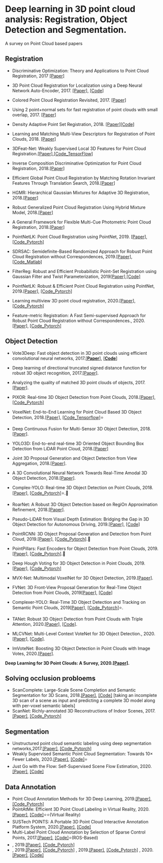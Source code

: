 # Deep learning in 3D point cloud analysis: Registration, Object Detection and Segmentation.
A survey on Point Cloud based papers

## Registration

- Discriminative Optimization: Theory and Applications to Point Cloud Registration, 2017 [[Paper]](https://openaccess.thecvf.com/content_cvpr_2017/papers/Vongkulbhisal_Discriminative_Optimization_Theory_CVPR_2017_paper.pdf)

- 3D Point Cloud Registration for Localization using a Deep Neural Network Auto-Encoder, 2017. [[Paper]](https://openaccess.thecvf.com/content_cvpr_2017/papers/Elbaz_3D_Point_Cloud_CVPR_2017_paper.pdf), [[Code]](https://github.com/gilbaz/LORAX)

- Colored Point Cloud Registration Revisited, 2017. [[Paper]](https://openaccess.thecvf.com/content_ICCV_2017/papers/Park_Colored_Point_Cloud_ICCV_2017_paper.pdf)

- Using 2 point+normal sets for fast registration of point clouds with small overlap, 2017. [[Paper]](https://ieeexplore.ieee.org/document/7989664)

- Density Adaptive Point Set Registration, 2018. [[Paper]](https://openaccess.thecvf.com/content_cvpr_2018/papers/Lawin_Density_Adaptive_Point_CVPR_2018_paper.pdf)[[Code]](https://github.com/felja633/DARE)

- Learning and Matching Multi-View Descriptors for Registration of Point Clouds, 2018. [[Paper]](https://openaccess.thecvf.com/content_ECCV_2018/papers/Lei_Zhou_Learning_and_Matching_ECCV_2018_paper.pdf)

- 3DFeat-Net: Weakly Supervised Local 3D Features for Point Cloud Registration.[[Paper]](https://openaccess.thecvf.com/content_ECCV_2018/papers/Zi_Jian_Yew_3DFeat-Net_Weakly_Supervised_ECCV_2018_paper.pdf),[[Code_TensorFlow]](https://github.com/yewzijian/3DFeatNet)

- Inverse Composition Discriminative Optimization for Point Cloud Registration, 2018.[[Paper]](https://openaccess.thecvf.com/content_cvpr_2018/papers/Vongkulbhisal_Inverse_Composition_Discriminative_CVPR_2018_paper.pdf)

- Efficient Global Point Cloud Registration by Matching Rotation Invariant Features Through Translation Search, 2018.[[Paper]](https://openaccess.thecvf.com/content_ECCV_2018/papers/Yinlong_Liu_Efficient_Global_Point_ECCV_2018_paper.pdf)

- HGMR: Hierarchical Gaussian Mixtures for Adaptive 3D Registration, 2018.[[Paper]](https://openaccess.thecvf.com/content_ECCV_2018/papers/Benjamin_Eckart_Fast_and_Accurate_ECCV_2018_paper.pdf)

- Robust Generalized Point Cloud Registration Using Hybrid Mixture Model, 2018.[[Paper]](https://ieeexplore.ieee.org/stamp/stamp.jsp?tp=&arnumber=8460825)

- A General Framework for Flexible Multi-Cue Photometric Point Cloud Registration, 2018.[[Paper]](https://ieeexplore.ieee.org/stamp/stamp.jsp?tp=&arnumber=8461049)

- PointNetLK: Point Cloud Registration using PointNet, 2019. [[Paper]](https://arxiv.org/abs/1903.05711), [[Code_Pytorch]](https://github.com/hmgoforth/PointNetLK)

- SDRSAC: Semidefinite-Based Randomized Approach for Robust Point Cloud Registration without Correspondences, 2019.[[Paper]](https://arxiv.org/abs/1904.03483), [[Code_Matlab]](https://github.com/intellhave/SDRSAC)

- FilterReg: Robust and Efficient Probabilistic Point-Set Registration using Gaussian Filter and Twist Parameterization, 2019[[Paper]](https://arxiv.org/abs/1811.10136),[[Code]](https://bitbucket.org/gaowei19951004/poser/src/master/)

- PointNetLK: Robust & Efficient Point Cloud Registration using PointNet, 2019.[[Paper]](https://arxiv.org/abs/1903.05711), [[Code_Pytorch]](https://github.com/hmgoforth/PointNetLK)

- Learning multiview 3D point cloud registration, 2020.[[Paper]](https://arxiv.org/abs/2001.05119), [[Code_Pytorch]](https://github.com/zgojcic/3D_multiview_reg)

- Feature-metric Registration: A Fast Semi-supervised Approach for Robust Point Cloud Registration without Correspondences., 2020.[[Paper]](https://arxiv.org/abs/2005.01014), [[Code_Pytorch]](https://github.com/XiaoshuiHuang/fmr)

## Object Detection
- Vote3Deep: Fast object detection in 3D point clouds using efficient convolutional neural networks, 2017.[[**Paper**]](https://ieeexplore.ieee.org/document/7989161), [[**Code**]](https://github.com/lijiannuist/Vote3Deep_lidar)

- Deep learning of directional truncated signed distance function for robust 3D object recognition, 2017.[[Paper]](https://ieeexplore.ieee.org/document/8206488).

- Analyzing the quality of matched 3D point clouds of objects, 2017.[[Paper]](https://ieeexplore.ieee.org/document/8206584).

- PIXOR: Real-time 3D Object Detection from Point Clouds, 2018.[[Paper]](https://openaccess.thecvf.com/content_cvpr_2018/papers/Yang_PIXOR_Real-Time_3D_CVPR_2018_paper.pdf), [[Code_Pytorch]](https://github.com/ankita-kalra/PIXOR)

- VoxelNet: End-to-End Learning for Point Cloud Based 3D Object Detection, 2018.[[Paper]](https://openaccess.thecvf.com/content_cvpr_2018/papers/Zhou_VoxelNet_End-to-End_Learning_CVPR_2018_paper.pdf), [[Code_Tensorflow]](https://github.com/tsinghua-rll/VoxelNet-tensorflow)⭐

- Deep Continuous Fusion for Multi-Sensor 3D Object Detection, 2018.[[Paper]](https://openaccess.thecvf.com/content_ECCV_2018/papers/Ming_Liang_Deep_Continuous_Fusion_ECCV_2018_paper.pdf).
- YOLO3D: End-to-end real-time 3D Oriented Object Bounding Box Detection from LiDAR Point Cloud, 2018.[[Paper]](https://openaccess.thecvf.com/content_ECCVW_2018/papers/11131/Ali_YOLO3D_End-to-end_real-time_3D_Oriented_Object_Bounding_Box_Detection_from_ECCVW_2018_paper.pdf)
- Joint 3D Proposal Generation and Object Detection from View Aggregation, 2018.[[Paper]](https://ieeexplore.ieee.org/document/8594049).
- A 3D Convolutional Neural Network Towards Real-Time Amodal 3D Object Detection, 2018.[[Paper]](https://ieeexplore.ieee.org/stamp/stamp.jsp?tp=&arnumber=8593837).
- Complex-YOLO: Real-time 3D Object Detection on Point Clouds, 2018.[[Paper]](https://arxiv.org/abs/1803.06199), [[Code_Pytorch]](https://github.com/AI-liu/Complex-YOLO)⭐.:cupcake:
- RoarNet: A Robust 3D Object Detection based on RegiOn Approximation Refinement, 2018.[[Paper]](https://arxiv.org/abs/1811.03818).
- Pseudo-LiDAR from Visual Depth Estimation: Bridging the Gap in 3D Object Detection for Autonomous Driving, 2019.[[Paper]](https://arxiv.org/abs/1812.07179), [[Code]](https://github.com/mileyan/pseudo_lidar)
- PointRCNN: 3D Object Proposal Generation and Detection from Point Cloud, 2019.[[Paper]](https://arxiv.org/abs/1812.04244), [[Code_Pytorch]](https://github.com/sshaoshuai/PointRCNN ).:cupcake:
- PointPillars: Fast Encoders for Object Detection from Point Clouds, 2019.[[Paper]](https://arxiv.org/abs/1812.05784), [[Code_Pytorch]](https://github.com/nutonomy/second.pytorch).:cupcake:
-  Deep Hough Voting for 3D Object Detection in Point Clouds, 2019.[[Paper]](https://arxiv.org/abs/1904.09664v1), [[Code_Pytorch]]( https://github.com/facebookresearch/votenet)
-  MVX-Net: Multimodal VoxelNet for 3D Object Detection, 2019.[[Paper]](https://arxiv.org/abs/1904.01649).
-  FVNet: 3D Front-View Proposal Generation for Real-Time Object Detection from Point Clouds, 2019[[Paper]](https://arxiv.org/abs/1903.10750), [[Code]](https://github.com/LordLiang/FVNet)
-  Complexer-YOLO: Real-Time 3D Object Detection and Tracking on Semantic Point Clouds, 2019[[Paper]](https://arxiv.org/abs/1904.07537), [[Code_Pytorch]](https://github.com/AI-liu/Complex-YOLO)⭐.
-  TANet: Robust 3D Object Detection from Point Clouds with Triple Attention, 2020.[[Paper]](https://arxiv.org/pdf/1912.05163.pdf), [[Code]](https://github.com/happinesslz/TANet).
-  MLCVNet: Multi-Level Context VoteNet for 3D Object Detection., 2020.[[Paper]](https://arxiv.org/pdf/2004.05679.pdf), [[Code]](https://github.com/NUAAXQ/MLCVNet).
-  ImVoteNet: Boosting 3D Object Detection in Point Clouds with Image Votes, 2020.[[Paper]](https://arxiv.org/abs/2001.10692).


**Deep Learning for 3D Point Clouds: A Survey, 2020.[[Paper]](https://arxiv.org/pdf/1912.12033.pdf).**
## Solving occlusion probloems
- ScanComplete: Large-Scale Scene Completion and Semantic Segmentation for 3D Scans, 2018.[[Paper]](https://arxiv.org/pdf/1712.10215.pdf), [[Code]](https://github.com/angeladai/ScanComplete) [taking an incomplete 3D scan of a scene as input and predicting a complete 3D model along with per-voxel semantic labels]
- ScanNet: Richly-annotated 3D Reconstructions of Indoor Scenes, 2017.[[Paper]](https://arxiv.org/pdf/1702.04405.pdf), [[Code_Pytorch]](https://github.com/LiuShihHung/GICN)
## Segmentation
- Unstructured point cloud semantic labeling using deep segmentation networks,2017.[[Paper]](http://blesaux.free.fr/papers/17-EG3DOR-SnapNet-BoulchLeSauxAudebert-compressed.pdf), [[Code_Pytorch]](https://github.com/aboulch/snapnet)
- Weakly Supervised Semantic Point Cloud Segmentation: Towards 10× Fewer Labels, 2020.[[Paper]](https://arxiv.org/pdf/2004.04091.pdf), [[Code]](https://github.com/alex-xun-xu/WeakSupPointCloudSeg)⭐
- Just Go with the Flow: Self-Supervised Scene Flow Estimation, 2020.[[Paper]](https://arxiv.org/pdf/1912.00497.pdf), [[Code]](https://github.com/HimangiM/Just-Go-with-the-Flow-Self-Supervised-Scene-Flow-Estimation)



## Data Annotation 
- Point Cloud Annotation Methods for 3D Deep Learning, 2019.[[Paper]](https://ieeexplore.ieee.org/document/9047730), [[Code_Pytorch]]()
- PointAtMe: Efficient 3D Point Cloud Labeling in Virtual Reality, 2020.[[Paper]](https://ieeexplore.ieee.org/document/8814115), [[Code]](https://github.com/florianwirth/PointAtMe)⭐⭐(Virtual Reality)
- SUSTech POINTS: A Portable 3D Point Cloud Interactive Annotation Platform System, 2020.[[Paper]](https://ieeexplore.ieee.org/document/9304562), [[Code]](https://github.com/naurril/SUSTechPOINTS)
- Multi-Label Point Cloud Annotation by Selection of Sparse Control Points, 2017.[[Paper]](https://ieeexplore.ieee.org/document/8374583), [[Code]](https://github.com/RMonica/rviz_cloud_annotation)⭐(ROS-Based)
- , 2019.[[Paper]](), [[Code_Pytorch]]()
- , 2019.[[Paper]](), [[Code_Pytorch]]()
, 2019.[[Paper]](), [[Code_Pytorch]]()
, 2020.[[Paper]](), [[Code]](https://github.com/naurril/SUSTechPOINTS)
